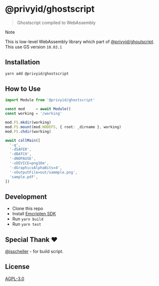 # @privyid/ghostscript
> Ghostscript compiled to WebAssembly

> [!NOTE]
> This is low-level WebAssembly library which part of [@privyid/ghoulscript](https://www.npmjs.com/package/@privyid/ghoulscript).
> This use GS version `10.03.1`

## Installation

```bash
yarn add @privyid/ghostscript
```

## How to Use

```ts
import Module from '@privyid/ghostscript'

const mod     = await Module()
const working = '/working'

mod.FS.mkdir(working)
mod.FS.mount(mod.NODEFS, { root: _dirname }, working)
mod.FS.chdir(working)

await callMain([
  '-q',
  '-dSAFER',
  '-dBATCH',
  '-dNOPAUSE',
  '-sDEVICE=png16m',
  '-dGraphicsAlphaBits=4',
  '-sOutputFile=out/sammple.png',
  'sample.pdf',
])
```

## Development

- Clone this repo
- Install [Emcripten SDK](https://emscripten.org/docs/getting_started/downloads.html)
- Run `yarn build`
- Run `yarn test`


## Special Thank ❤️

[@jsscheller](https://github.com/jsscheller/ghostscript-wasm) - for build script.

## License

[AGPL-3.0](./LICENSE)
